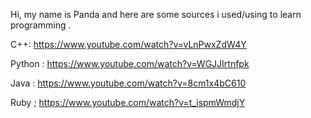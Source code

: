 
Hi, my name is Panda and here are some sources i used/using to learn programming .

     
C++:  https://www.youtube.com/watch?v=vLnPwxZdW4Y

Python : https://www.youtube.com/watch?v=WGJJIrtnfpk

Java : https://www.youtube.com/watch?v=8cm1x4bC610 
    
Ruby ; https://www.youtube.com/watch?v=t_ispmWmdjY


   

